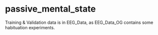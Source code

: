 # passive_mental_state
Training & Validation data is in EEG_Data, as EEG_Data_OG contains some habituation experiments.
